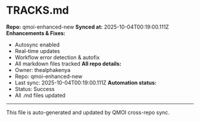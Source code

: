 # TRACKS.md

**Repo:** qmoi-enhanced-new
**Synced at:** 2025-10-04T00:19:00.111Z
**Enhancements & Fixes:**
- Autosync enabled
- Real-time updates
- Workflow error detection & autofix
- All markdown files tracked
**All repo details:**
- Owner: thealphakenya
- Repo: qmoi-enhanced-new
- Last sync: 2025-10-04T00:19:00.111Z
**Automation status:**
- Status: Success
- All .md files updated
---
This file is auto-generated and updated by QMOI cross-repo sync.
